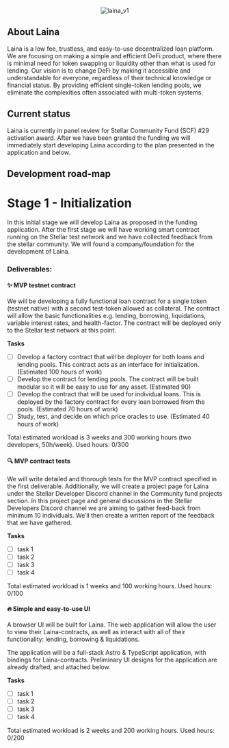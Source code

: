 <div style="text-align: center;">
  
![laina_v1](https://github.com/Laina-Protocol/.github/assets/84379059/a39f08c8-02c7-4468-844b-34f2dfb288b5)

</div>

## About Laina
Laina is a low fee, trustless, and easy-to-use decentralized loan platform. We are focusing on making a simple and efficient DeFi product, where there is minimal need for token swapping or liquidity other than what is used for lending. Our vision is to change DeFi by making it accessible and understandable for everyone, regardless of their technical knowledge or financial status. By providing efficient single-token lending pools, we eliminate the complexities often associated with multi-token systems.

## Current status
Laina is currently in panel review for Stellar Community Fund (SCF) #29 activation award. After we have been granted the funding we will immediately start developing Laina according to the plan presented in the application and below.

## Development road-map
# Stage 1 - Initialization
In this initial stage we will develop Laina as proposed in the funding application. After the first stage we will have working smart contract running on the Stellar test network and we have collected feedback from the stellar community. We will found a company/foundation for the development of Laina.

### Deliverables:
#### ✨ MVP testnet contract
We will be developing a fully functional loan contract for a single token (testnet native) with a second test-token allowed as collateral. The contract will allow the basic functionalities e.g. lending, borrowing, liquidations, variable interest rates, and health-factor. The contract will be deployed only to the Stellar test network at this point.

**Tasks**
- [ ] Develop a factory contract that will be deployer for both loans and lending pools. This contract acts as an interface for initialization. (Estimated 100 hours of work)
- [ ] Develop the contract for lending pools. The contract will be built modular so it will be easy to use for any asset. (Estimated 90)
- [ ] Develop the contract that will be used for individual loans. This is deployed by the factory contract for every loan borrowed from the pools. (Estimated 70 hours of work)
- [ ] Study, test, and decide on which price oracles to use. (Estimated 40 hours of work)

Total estimated workload is 3 weeks and 300 working hours (two developers, 50h/week). Used hours: 0/300

#### 🔍 MVP contract tests
We will write detailed and thorough tests for the MVP contract specified in the first deliverable. Additionally, we will create a project page for Laina under the Stellar Developer Discord channel in the Community fund projects section. In this project page and general discussions in the Stellar Developers Discord channel we are aiming to gather feed-back from minimum 10 individuals. We’ll then create a written report of the feedback that we have gathered.

**Tasks**
- [ ] task 1
- [ ] task 2
- [ ] task 3
- [ ] task 4

Total estimated workload is 1 weeks and 100 working hours. Used hours: 0/100

#### :fire: Simple and easy-to-use UI
A browser UI will be built for Laina. The web application will allow the user to view their Laina-contracts, as well as interact with all of their functionality: lending, borrowing & liquidations.

The application will be a full-stack Astro & TypeScript application, with bindings for Laina-contracts. Preliminary UI designs for the application are already drafted, and attached below.

**Tasks**
- [ ] task 1
- [ ] task 2
- [ ] task 3
- [ ] task 4

Total estimated workload is 2 weeks and 200 working hours. Used hours: 0/200
